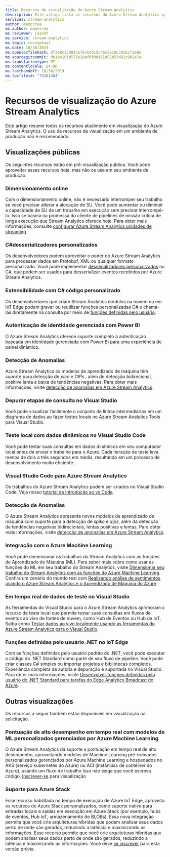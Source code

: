 ```yaml
---
title: Recursos de visualização do Azure Stream Analytics
description: Este artigo lista os recursos do Azure Stream Analytics que estão atualmente na visualização.
services: stream-analytics
author: mamccrea
ms.author: mamccrea
ms.reviewer: jasonh
ms.service: stream-analytics
ms.topic: conceptual
ms.date: 10/30/2019
ms.openlocfilehash: df3e8c1cd91c676c64d15c46c5acdc3d5bcfaa8e
ms.sourcegitcommit: 0b1a4101d575e28af0f0d161852b57d82c9b2a7e
ms.translationtype: MT
ms.contentlocale: pt-BR
ms.lasthandoff: 10/30/2019
ms.locfileid: "73161364"
---
```

# <a name="azure-stream-analytics-preview-features"></a>Recursos de visualização do Azure Stream Analytics

Este artigo resume todos os recursos atualmente em visualização do Azure Stream Analytics. O uso de recursos de visualização em um ambiente de produção não é recomendado.

## <a name="public-previews"></a>Visualizações públicas

Os seguintes recursos estão em pré-visualização pública. Você pode aproveitar esses recursos hoje, mas não os use em seu ambiente de produção.

### <a name="online-scaling"></a>Dimensionamento online

Com o dimensionamento online, não é necessário interromper seu trabalho se você precisar alterar a alocação de SU. Você pode aumentar ou diminuir a capacidade de SU de um trabalho em execução sem precisar interrompê-lo. Isso se baseia na promessa do cliente de pipelines de missão crítica de longa execução que Stream Analytics oferece hoje. Para obter mais informações, consulte [configurar Azure Stream Analytics unidades de streaming](stream-analytics-streaming-unit-consumption.md#configure-stream-analytics-streaming-units-sus).

### <a name="c-custom-de-serializers"></a>C#desserializadores personalizados
Os desenvolvedores podem aproveitar o poder do Azure Stream Analytics para processar dados em Protobuf, XML ou qualquer formato personalizado. Você pode implementar [desserializadores personalizados](custom-deserializer-examples.md) no C#, que podem ser usados para desserializar eventos recebidos por Azure Stream Analytics.

### <a name="extensibility-with-c-custom-code"></a>Extensibilidade com C# código personalizado

Os desenvolvedores que criam Stream Analytics módulos na nuvem ou em IoT Edge podem gravar ou reutilizar funções personalizadas C# e chamá-las diretamente na consulta por meio de [funções definidas pelo usuário](stream-analytics-edge-csharp-udf-methods.md).

### <a name="managed-identity-authentication-with-power-bi"></a>Autenticação de identidade gerenciada com Power BI

O Azure Stream Analytics oferece suporte completo à autenticação baseada em identidade gerenciada com Power BI para uma experiência de painel dinâmico.

### <a name="anomaly-detection"></a>Detecção de Anomalias

Azure Stream Analytics os modelos de aprendizado de máquina têm suporte para detecção de *pico* e *DIPs* , além de detecção bidirecional, positiva lenta e baixa de tendências negativas. Para obter mais informações, visite [detecção de anomalias em Azure Stream Analytics](stream-analytics-machine-learning-anomaly-detection.md).

### <a name="debug-query-steps-in-visual-studio"></a>Depurar etapas de consulta no Visual Studio

Você pode visualizar facilmente o conjunto de linhas intermediários em um diagrama de dados ao fazer testes locais no Azure Stream Analytics Tools para Visual Studio. 

### <a name="local-testing-with-live-data-in-visual-studio-code"></a>Teste local com dados dinâmicos no Visual Studio Code

Você pode testar suas consultas em dados dinâmicos em seu computador local antes de enviar o trabalho para o Azure. Cada iteração de teste leva menos de dois a três segundos em média, resultando em um processo de desenvolvimento muito eficiente.

### <a name="visual-studio-code-for-azure-stream-analytics"></a>Visual Studio Code para Azure Stream Analytics

Os trabalhos do Azure Stream Analytics podem ser criados no Visual Studio Code. Veja nosso [tutorial de introdução ao vs Code](https://docs.microsoft.com/azure/stream-analytics/quick-create-vs-code).


### <a name="anomaly-detection"></a>Detecção de Anomalias

O Azure Stream Analytics apresenta novos modelos de aprendizado de máquina com suporte para a detecção de *spike* e *dips*, além da detecção de tendências negativas bidirecionais, lentas positivas e lentas. Para obter mais informações, visite [detecção de anomalias em Azure Stream Analytics](stream-analytics-machine-learning-anomaly-detection.md).


### <a name="integration-with-azure-machine-learning"></a>Integração com o Azure Machine Learning

Você pode dimensionar os trabalhos do Stream Analytics com as funções de Aprendizado de Máquina (ML). Para saber mais sobre como usar as funções do ML em seu trabalho do Stream Analytics, visite [Dimensionar seu trabalho do Stream Analytics com as funções do Azure Machine Learning](stream-analytics-scale-with-machine-learning-functions.md). Confira um cenário do mundo real com [Realizando análise de sentimentos usando o Azure Stream Analytics e o Aprendizado de Máquina do Azure](stream-analytics-machine-learning-integration-tutorial.md).


### <a name="live-data-testing-in-visual-studio"></a>Em tempo real de dados de teste no Visual Studio

As ferramentas do Visual Studio para o Azure Stream Analytics aprimoram o recurso de teste local que permite testar suas consultas em fluxos de eventos ao vivo de fontes de nuvem, como Hub de Eventos ou Hub de IoT. Saiba como [Testar dados ao vivo localmente usando as ferramentas do Azure Stream Analytics para o Visual Studio](stream-analytics-live-data-local-testing.md).


### <a name="net-user-defined-functions-on-iot-edge"></a>Funções definidas pelo usuário .NET no IoT Edge

Com as funções definidas pelo usuário padrão do .NET, você pode executar o código do .NET Standard como parte de seu fluxo de pipeline. Você pode criar classes C# simples ou importar projetos e bibliotecas completos. Experiência completa de autoria e depuração é suportada no Visual Studio. Para obter mais informações, visite [Desenvolver funções definidas pelo usuário do .NET Standard para tarefas do Edge Analytics Broadcast do Azure](stream-analytics-edge-csharp-udf-methods.md).

## <a name="other-previews"></a>Outras visualizações

Os recursos a seguir também estão disponíveis em visualização na solicitação.

### <a name="real-time-high-performance-scoring-with-custom-ml-models-managed-by-azure-machine-learning"></a>Pontuação de alto desempenho em tempo real com modelos de ML personalizados gerenciados por Azure Machine Learning

O Azure Stream Analytics dá suporte a pontuação em tempo real de alto desempenho, aproveitando modelos de Machine Learning pré-treinados personalizados gerenciados por Azure Machine Learning e hospedados no AKS (serviço kubernetes do Azure) ou ACI (instâncias de contêiner do Azure), usando um fluxo de trabalho Isso não exige que você escreva código. [Inscrever-se](https://aka.ms/asapreview1) para visualização

### <a name="support-for-azure-stack"></a>Suporte para Azure Stack
Esse recurso habilitado no tempo de execução de Azure IoT Edge, aproveita os recursos de Azure Stack personalizados, como suporte nativo para entradas locais e saídas em execução em Azure Stack (por exemplo, hubs de eventos, Hub IoT, armazenamento de BLOBs). Essa nova integração permite que você crie arquiteturas híbridas que podem analisar seus dados perto de onde são gerados, reduzindo a latência e maximizando as informações.
Esse recurso permite que você crie arquiteturas híbridas que podem analisar seus dados perto de onde são gerados, reduzindo a latência e maximizando as informações. Você deve [se inscrever](https://aka.ms/asapreview1) para esta versão prévia.
